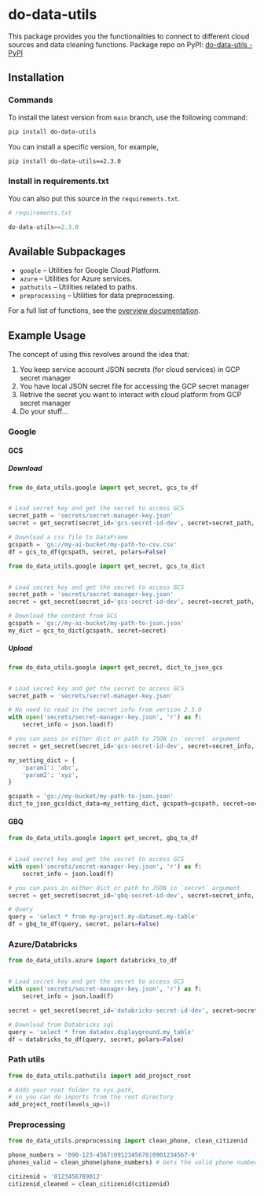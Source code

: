# do-data-utils

This package provides you the functionalities to connect to different cloud sources and data cleaning functions.
Package repo on PyPI: [do-data-utils - PyPI](https://pypi.org/project/do-data-utils/)

## Installation

### Commands

To install the latest version from `main` branch, use the following command:
```bash
pip install do-data-utils
```
You can install a specific version, for example,
```bash
pip install do-data-utils==2.3.0
```

### Install in requirements.txt

You can also put this source in the `requirements.txt`.
```python
# requirements.txt

do-data-utils==2.3.0
```

## Available Subpackages
- `google` – Utilities for Google Cloud Platform.
- `azure` – Utilities for Azure services.
- `pathutils` – Utilities related to paths.
- `preprocessing` – Utilities for data preprocessing.

For a full list of functions, see the [overview documentation](https://github.com/anuponwa/do-data-utils/blob/main/docs/overview.md).


## Example Usage

The concept of using this revolves around the idea that:
1. You keep service account JSON secrets (for cloud services) in GCP secret manager
2. You have local JSON secret file for accessing the GCP secret manager
3. Retrive the secret you want to interact with cloud platform from GCP secret manager
4. Do your stuff...


### Google

#### GCS
##### Download

```python
from do_data_utils.google import get_secret, gcs_to_df


# Load secret key and get the secret to access GCS
secret_path = 'secrets/secret-manager-key.json'
secret = get_secret(secret_id='gcs-secret-id-dev', secret=secret_path, as_json=True)

# Download a csv file to DataFrame
gcspath = 'gs://my-ai-bucket/my-path-to-csv.csv'
df = gcs_to_df(gcspath, secret, polars=False)
```


```python
from do_data_utils.google import get_secret, gcs_to_dict


# Load secret key and get the secret to access GCS
secret_path = 'secrets/secret-manager-key.json'
secret = get_secret(secret_id='gcs-secret-id-dev', secret=secret_path, as_json=True)

# Download the content from GCS
gcspath = 'gs://my-ai-bucket/my-path-to-json.json'
my_dict = gcs_to_dict(gcspath, secret=secret)
```

##### Upload
```python
from do_data_utils.google import get_secret, dict_to_json_gcs


# Load secret key and get the secret to access GCS
secret_path = 'secrets/secret-manager-key.json'

# No need to read in the secret info from version 2.3.0
with open('secrets/secret-manager-key.json', 'r') as f:
    secret_info = json.load(f)

# you can pass in either dict or path to JSON in `secret` argument
secret = get_secret(secret_id='gcs-secret-id-dev', secret=secret_info, as_json=True) 

my_setting_dict = {
    'param1': 'abc',
    'param2': 'xyz',
}

gcspath = 'gs://my-bucket/my-path-to-json.json'
dict_to_json_gcs(dict_data=my_setting_dict, gcspath=gcspath, secret=secret)
```

#### GBQ

```python
from do_data_utils.google import get_secret, gbq_to_df


# Load secret key and get the secret to access GCS
with open('secrets/secret-manager-key.json', 'r') as f:
    secret_info = json.load(f)

# you can pass in either dict or path to JSON in `secret` argument
secret = get_secret(secret_id='gbq-secret-id-dev', secret=secret_info, as_json=True)

# Query
query = 'select * from my-project.my-dataset.my-table'
df = gbq_to_df(query, secret, polars=False)
```


### Azure/Databricks

```python
from do_data_utils.azure import databricks_to_df


# Load secret key and get the secret to access GCS
with open('secrets/secret-manager-key.json', 'r') as f:
    secret_info = json.load(f)

secret = get_secret(secret_id='databricks-secret-id-dev', secret=secret_info, as_json=True)

# Download from Databricks sql
query = 'select * from datadev.dsplayground.my_table'
df = databricks_to_df(query, secret, polars=False)
```


### Path utils

```python
from do_data_utils.pathutils import add_project_root

# Adds your root folder to sys.path,
# so you can do imports from the root directory
add_project_root(levels_up=1)
```


### Preprocessing

```python
from do_data_utils.preprocessing import clean_phone, clean_citizenid

phone_numbers = '090-123-4567|0912345678|0901234567-9'
phones_valid = clean_phone(phone_numbers) # Gets the valid phone numbers

citizenid = '0123456789012'
citizenid_cleaned = clean_citizenid(citizenid)
```